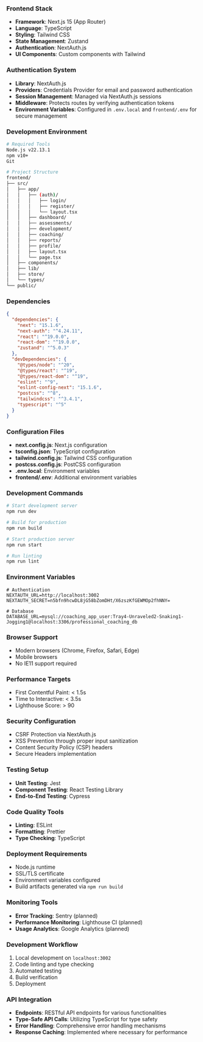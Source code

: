 ### Frontend Stack
- **Framework**: Next.js 15 (App Router)
- **Language**: TypeScript
- **Styling**: Tailwind CSS
- **State Management**: Zustand
- **Authentication**: NextAuth.js
- **UI Components**: Custom components with Tailwind

### Authentication System
- **Library**: NextAuth.js
- **Providers**: Credentials Provider for email and password authentication
- **Session Management**: Managed via NextAuth.js sessions
- **Middleware**: Protects routes by verifying authentication tokens
- **Environment Variables**: Configured in `.env.local` and `frontend/.env` for secure management

### Development Environment
```bash
# Required Tools
Node.js v22.13.1
npm v10+
Git

# Project Structure
frontend/
├── src/
│   ├── app/
│   │   ├── (auth)/
│   │   │   ├── login/
│   │   │   ├── register/
│   │   │   └── layout.tsx
│   │   ├── dashboard/
│   │   ├── assessments/
│   │   ├── development/
│   │   ├── coaching/
│   │   ├── reports/
│   │   ├── profile/
│   │   ├── layout.tsx
│   │   └── page.tsx
│   ├── components/
│   ├── lib/
│   ├── store/
│   └── types/
└── public/
```

### Dependencies
```json
{
  "dependencies": {
    "next": "15.1.6",
    "next-auth": "^4.24.11",
    "react": "^19.0.0",
    "react-dom": "^19.0.0",
    "zustand": "^5.0.3"
  },
  "devDependencies": {
    "@types/node": "^20",
    "@types/react": "^19",
    "@types/react-dom": "^19",
    "eslint": "^9",
    "eslint-config-next": "15.1.6",
    "postcss": "^8",
    "tailwindcss": "^3.4.1",
    "typescript": "^5"
  }
}
```

### Configuration Files
- **next.config.js**: Next.js configuration
- **tsconfig.json**: TypeScript configuration
- **tailwind.config.js**: Tailwind CSS configuration
- **postcss.config.js**: PostCSS configuration
- **.env.local**: Environment variables
- **frontend/.env**: Additional environment variables

### Development Commands
```bash
# Start development server
npm run dev

# Build for production
npm run build

# Start production server
npm run start

# Run linting
npm run lint
```

### Environment Variables
```env
# Authentication
NEXTAUTH_URL=http://localhost:3002
NEXTAUTH_SECRET=n5bfn9hcwDL8jG58bZomDHt/X6zszKfGEWMOp2fhNNY=

# Database
DATABASE_URL=mysql://coaching_app_user:Tray4-Unraveled2-Snaking1-Jogging1@localhost:3306/professional_coaching_db
```

### Browser Support
- Modern browsers (Chrome, Firefox, Safari, Edge)
- Mobile browsers
- No IE11 support required

### Performance Targets
- First Contentful Paint: < 1.5s
- Time to Interactive: < 3.5s
- Lighthouse Score: > 90

### Security Configuration
- CSRF Protection via NextAuth.js
- XSS Prevention through proper input sanitization
- Content Security Policy (CSP) headers
- Secure Headers implementation

### Testing Setup
- **Unit Testing**: Jest
- **Component Testing**: React Testing Library
- **End-to-End Testing**: Cypress

### Code Quality Tools
- **Linting**: ESLint
- **Formatting**: Prettier
- **Type Checking**: TypeScript

### Deployment Requirements
- Node.js runtime
- SSL/TLS certificate
- Environment variables configured
- Build artifacts generated via `npm run build`

### Monitoring Tools
- **Error Tracking**: Sentry (planned)
- **Performance Monitoring**: Lighthouse CI (planned)
- **Usage Analytics**: Google Analytics (planned)

### Development Workflow
1. Local development on `localhost:3002`
2. Code linting and type checking
3. Automated testing
4. Build verification
5. Deployment

### API Integration
- **Endpoints**: RESTful API endpoints for various functionalities
- **Type-Safe API Calls**: Utilizing TypeScript for type safety
- **Error Handling**: Comprehensive error handling mechanisms
- **Response Caching**: Implemented where necessary for performance
